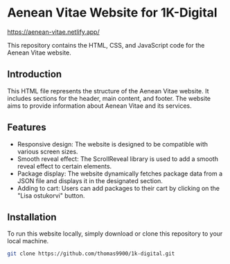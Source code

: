 # Aenean Vitae Website for 1K-Digital

https://aenean-vitae.netlify.app/

This repository contains the HTML, CSS, and JavaScript code for the Aenean Vitae website.

## Introduction

This HTML file represents the structure of the Aenean Vitae website. It includes sections for the header, main content, and footer. The website aims to provide information about Aenean Vitae and its services.

## Features

- Responsive design: The website is designed to be compatible with various screen sizes.
- Smooth reveal effect: The ScrollReveal library is used to add a smooth reveal effect to certain elements.
- Package display: The website dynamically fetches package data from a JSON file and displays it in the designated section.
- Adding to cart: Users can add packages to their cart by clicking on the "Lisa ostukorvi" button.

## Installation

To run this website locally, simply download or clone this repository to your local machine.

```bash
git clone https://github.com/thomas9900/1k-digital.git
